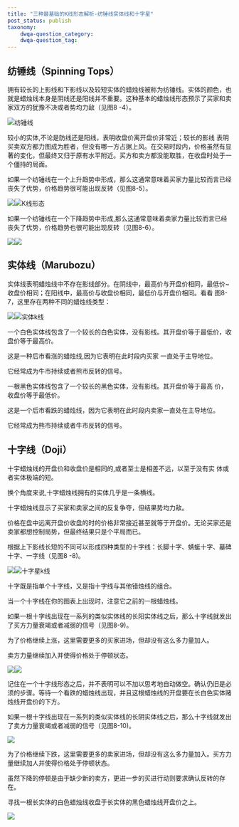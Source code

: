 ```yaml
---
title: "三种最基础的K线形态解析-纺锤线实体线和十字星"
post_status: publish
taxonomy:
    dwqa-question_category:
    dwqa-question_tag:
---
```


## 纺锤线（Spinning **Tops）**

拥有较长的上影线和下影线以及较短实体的蜡烛线被称为纺锤线。实体的颜色，也就是蜡烛线本身是阴线还是阳线并不重要。这种基本的蜡烛线形态预示了买家和卖家双方的犹豫不决或者势均力敌（见图8 -4）。

![纺锤线](https://we.laowei8.com/wp-content/uploads/2020/07/584e7195d4485c8a2c4d1e940de8bf8c-2.png)

较小的实体,不论是防线还是阳线，表明收盘价离开盘价非常近；较长的影线 表明买卖双方都力图成为胜者，但没有哪一方占据上风。在交易时段内，价格虽然有显著的变化，但最终又归于原有水平附近。买方和卖方都没能取胜，在收盘时处于一个僵持的局面。

如果一个纺锤线在一个上升趋势中形成，那么这通常意味着买家力量比较而言已经丧失了优势，价格趋势很可能出现反转（见图8-5）。

![](https://we.laowei8.com/wp-content/uploads/2020/07/e16fe0a4f08e840a546e52aaf9017c2c-wim.jpg)![K线形态](https://we.laowei8.com/wp-content/uploads/2020/07/25e1c055d408aafb642a84855bb03761-2.jpg)

如果一个纺锤线在一个下降趋势中形成,那么这通常意味着卖家力量比较而言已经丧失了优势，价格趋势也很可能出现反转（见图8-6）。

![](https://we.laowei8.com/wp-content/uploads/2020/07/1f5fdd0337019979db72fee1a40d646d-h9m.jpg)![](https://we.laowei8.com/wp-content/uploads/2020/07/83a07deefe959e6231f73ab62d326024-2.jpg)

## 实体线（Marubozu）

实体线表明蜡烛线中不存在影线部分。在阴线中，最高价与开盘价相同，最低价~收盘价相同；在阳线中，最高价与收盘价相同，最低价与开盘价相同。看看 图8-7，这里存在两种不同的蜡烛线类型：

![](https://we.laowei8.com/wp-content/uploads/2020/07/f3682841b12150c8a27c85d80633fb9b-fuw.jpg)![实体k线](https://we.laowei8.com/wp-content/uploads/2020/07/732d554ccd25390d350d5efe9f409791-1.jpg)

一个白色实体线包含了一个较长的白色实体，没有影线。其开盘价等于最低价，收盘价等于最高价。

这是一种后市看涨的蜡烛线,因为它表明在此时段内买家 一直处于主导地位。

它经常成为牛市持续或者熊市反转的信号。

一根黑色实体线包含了一个较长的黑色实体，没有影线。其开盘价等于最髙 价，收盘价等于最低价。

这是一个后市看跌的蜡烛线，因为它表明在此时段内卖家一直处在主导地位。

它经常成为熊市持续或者牛市反转的信号。

## 十字线（Doji）

十宇蜡烛线的开盘价和收盘价是相同的,或者至士是相差不远，以至于没有实 体或者实体极端的短。

换个角度来说,十字蜡烛线拥有的实体几乎是一条横线。

十字蜡烛线显示了买家和卖家之间的反复争夺，但结果势均力敌。

价格在盘中远离开盘价收盘的时的价格非常接近甚至就等于开盘价。无论买家还是卖家都想控制局势，但最终结果只是个平局而已。

根据上下影线长短的不同可以形成四种类型的十字线：长脚十字、蜻蜓十字、墓碑十字、一字线（见图8 -8)。

![](https://we.laowei8.com/wp-content/uploads/2020/07/cf9d9fbe6bbb25e7089621821d7e2b0a-p94.jpg)![十字星k线](https://we.laowei8.com/wp-content/uploads/2020/07/ffbb33baac0863c122f2e2eb0609100f-1.jpg)

十字既是指单个十字线，又是指十字线与其他错烛线的组合。

当一个十字线在你的图表上出现时，注意它之前的一根蜡烛线。

如果一根十字线出现在一系列的类似实体线的长阳实体线之后，那么十字线就发出了买方力量衰竭或者减弱的信号（见图8-9)。

为了价格继续上涨，这里需要更多的买家进场，但却没有这么多力量加人。

卖方力量继续加入并使得价格处于停顿状态。

![](https://we.laowei8.com/wp-content/uploads/2020/07/5fd06f47a49b26acb0e83761a8fe787e-tfv.jpg)![](https://we.laowei8.com/wp-content/uploads/2020/07/ca81d4c457b25f1f67de8d63aa4dcaa4-1.jpg)

记住在一个十字线形态之后，并不表明可以不加以思考地自动做空。确认仍旧是必须的步骤。等待一个看跌的蜡烛线出现，并且这根蜡烛线的开盘要在长白色实体赌烛线开盘价的下方。

如果一根十字线出现在一系列的类似实体线的长阴实体线之后，那么十字线就发出了卖方力量衰竭或者减弱的信号（见图8-10)。

![](https://we.laowei8.com/wp-content/uploads/2020/07/234065d60b345f3dc343d9b558c8055f-1.jpg)

为了价格继续下跌，这里需要更多的卖家进场，但却没有这么多力量加入。买方力量继续加人并使得价格处于停顿状态。

虽然下降的停顿是由于缺少新的卖方，更进一步的买进行动则要求确认反转的存在。

寻找一根长实体的白色蜡烛线收盘于长实体的黑色蜡烛线开盘价之上。

![](https://we.laowei8.com/wp-content/uploads/2020/07/393a7fcc88befee32ebd4a3f692c54e1-3bs.jpg)
